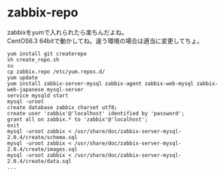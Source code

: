 zabbix-repo
=======

zabbixをyumで入れられたら楽ちんだよね。  
CentOS6.3 64bitで動かしてね。違う環境の場合は適当に変更してちょ。

    yum install git createrepo
    sh create_repo.sh
    su
    cp zabbix.repo /etc/yum.repos.d/
    yum update
    yum install zabbix-server-mysql zabbix-agent zabbix-web-mysql zabbix-web-japanese mysql-server
    service mysqld start
    mysql -uroot
    create database zabbix charset utf8;
    create user 'zabbix'@'localhost' identified by 'password';
    grant all on zabbix.* to 'zabbix'@'localhost';
    exit
    mysql -uroot zabbix < /usr/share/doc/zabbix-server-mysql-2.0.4/create/schema.sql 
    mysql -uroot zabbix < /usr/share/doc/zabbix-server-mysql-2.0.4/create/images.sql 
    mysql -uroot zabbix < /usr/share/doc/zabbix-server-mysql-2.0.4/create/data.sql 
    ...
